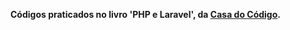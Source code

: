 <strong>Códigos praticados no livro 'PHP e Laravel', da <a href="https://www.casadocodigo.com.br/">Casa do Código</a>.
